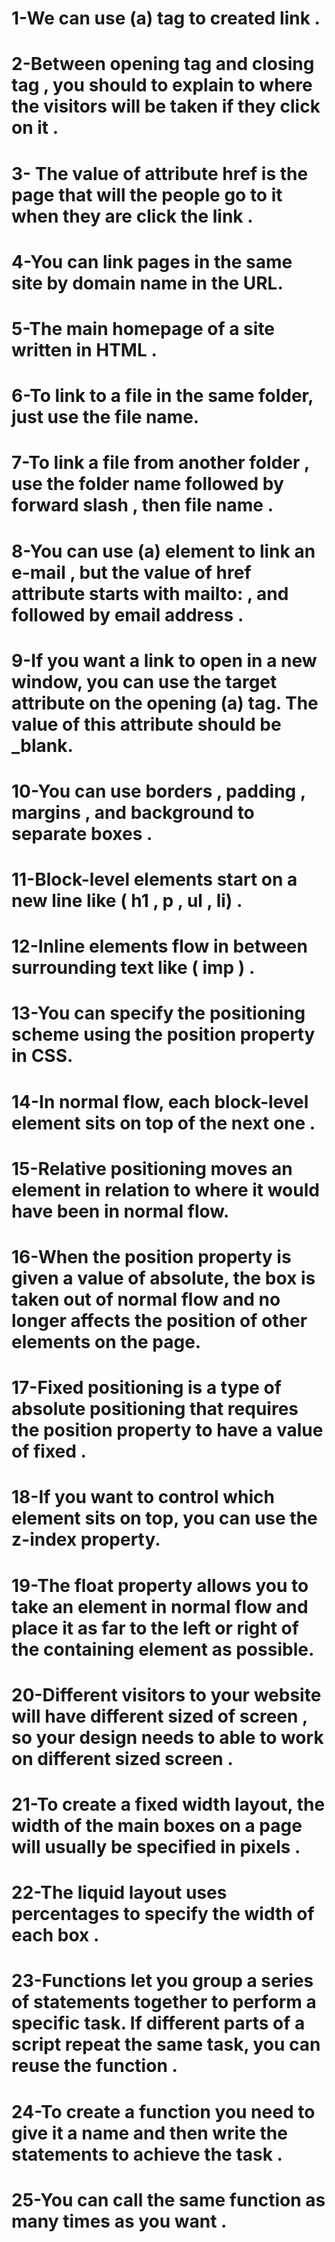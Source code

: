 # 1-We can use (a) tag to created link . 
# 2-Between opening tag and closing tag , you should to explain to where the visitors will be taken if they click on it .
# 3- The value of attribute href is the page that will the people go to it when they are click the link . 
# 4-You can link pages in the same site by domain name in the URL.
# 5-The main homepage of a site written in HTML .
# 6-To link to a file in the same folder, just use the file name. 
# 7-To link a file from another folder , use the folder name followed by forward slash , then file name .
# 8-You can use (a) element to link an e-mail , but the value of href attribute starts with mailto: , and followed by email address .
# 9-If you want a link to open in a new window, you can use the target attribute on the opening (a) tag. The value of this attribute should be _blank. 
# 10-You can use borders , padding , margins , and background to separate boxes .
# 11-Block-level elements start on a new line like ( h1 , p , ul , li) .
# 12-Inline elements flow in between surrounding text like ( imp ) .
# 13-You can specify the positioning scheme using the position property in CSS. 
# 14-In normal flow, each block-level element sits on top of the next one .
# 15-Relative positioning moves an element in relation to where it would have been in normal flow. 
# 16-When the position property is given a value of absolute, the box is taken out of normal flow and no longer affects the position of other elements on the page. 
# 17-Fixed positioning is a type of absolute positioning that requires the position property to have a value of fixed .
# 18-If you want to control which element sits on top, you can use the z-index property. 
# 19-The float property allows you to take an element in normal flow and place it as far to the left or right of the containing element as possible. 
# 20-Different visitors to your website will have different sized of screen , so your design needs to able to work on different sized screen .
# 21-To create a fixed width layout, the width of the main boxes on a page will usually be specified in pixels .
# 22-The liquid layout uses percentages to specify the width of each box .
# 23-Functions let you group a series of statements together to perform a specific task. If different parts of a script repeat the same task, you can reuse the function .
# 24-To create a function  you need to give it a name and then write the statements to achieve the task .
# 25-You can call the same function as many times as you want .













